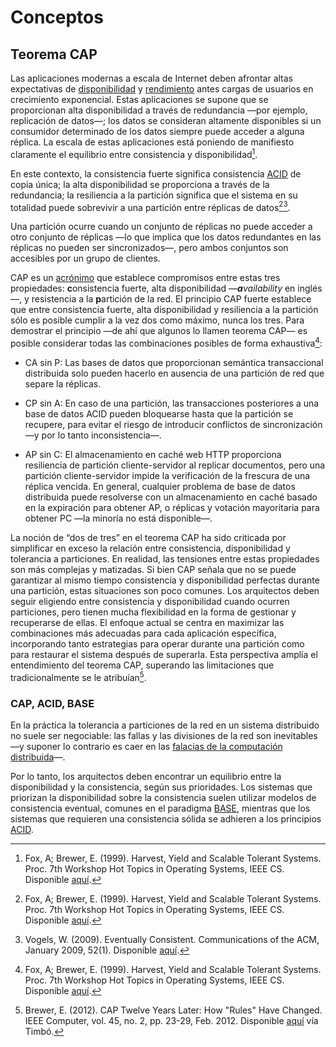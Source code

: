# Conceptos

## Teorema CAP

Las aplicaciones modernas a escala de Internet deben afrontar altas expectativas
de [disponibilidad](./4_Disponibilidad.md) y [rendimiento](./4_Rendimiento.md)
antes cargas de usuarios en crecimiento exponencial. Estas aplicaciones se
supone que se proporcionan alta disponibilidad a través de redundancia —por
ejemplo, replicación de datos—; los datos se consideran altamente disponibles si
un consumidor determinado de los datos siempre puede acceder a alguna réplica.
La escala de estas aplicaciones está poniendo de manifiesto claramente el
equilibrio entre consistencia y disponibilidad[^1].

[^1]: Fox, A; Brewer, E. (1999). Harvest, Yield and Scalable Tolerant Systems.
    Proc. 7th Workshop Hot Topics in Operating Systems, IEEE CS. Disponible
    [aquí](https://s3.amazonaws.com/systemsandpapers/papers/FOX_Brewer_99-Harvest_Yield_and_Scalable_Tolerant_Systems.pdf).

En este contexto, la consistencia fuerte significa consistencia
[ACID](./4_Acoplamiento.md) de copia única; la alta disponibilidad se
proporciona a través de la redundancia; la resiliencia a la partición significa
que el sistema en su totalidad puede sobrevivir a una partición entre réplicas
de datos[^1][^3].

[^3]: Vogels, W. (2009). Eventually Consistent. Communications of the ACM,
    January 2009, 52(1). Disponible
    [aquí](https://dl.acm.org/doi/pdf/10.1145/1435417.1435432).

Una partición ocurre cuando un conjunto de réplicas no puede acceder a otro
conjunto de réplicas —lo que implica que los datos redundantes en las réplicas
no pueden ser sincronizados—, pero ambos conjuntos son accesibles por un grupo
de clientes.

CAP es un [acrónimo](https://dle.rae.es/acrónimo) que establece compromisos
entre estas tres propiedades: **c**onsistencia fuerte, alta disponibilidad
—***a**vailability* en inglés—, y resistencia a la **p**artición de la red. El
principio CAP fuerte establece que entre consistencia fuerte, alta
disponibilidad y resiliencia a la partición sólo es posible cumplir a la vez dos
como máximo, nunca los tres. Para demostrar el principio —de ahí que algunos lo
llamen teorema CAP— es posible considerar todas las combinaciones posibles de
forma exhaustiva[^1]:

* CA sin P: Las bases de datos que proporcionan semántica transaccional
  distribuida solo pueden hacerlo en ausencia de una partición de red que separe
  la réplicas.

* CP sin A: En caso de una partición, las transacciones posteriores a una base
  de datos ACID pueden bloquearse hasta que la partición se recupere, para
  evitar el riesgo de introducir conflictos de sincronización —y por lo tanto
  inconsistencia—.

* AP sin C: El almacenamiento en caché web HTTP proporciona resiliencia de
  partición cliente-servidor al replicar documentos, pero una partición
  cliente-servidor impide la verificación de la frescura de una réplica vencida.
  En general, cualquier problema de base de datos distribuida puede resolverse
  con un almacenamiento en caché basado en la expiración para obtener AP, o
  réplicas y votación mayoritaria para obtener PC —la minoría no está
  disponible—.

La noción de “dos de tres” en el teorema CAP ha sido criticada por simplificar
en exceso la relación entre consistencia, disponibilidad y tolerancia a
particiones. En realidad, las tensiones entre estas propiedades son más
complejas y matizadas. Si bien CAP señala que no se puede garantizar al mismo
tiempo consistencia y disponibilidad perfectas durante una partición, estas
situaciones son poco comunes. Los arquitectos deben seguir eligiendo entre
consistencia y disponibilidad cuando ocurren particiones, pero tienen mucha
flexibilidad en la forma de gestionar y recuperarse de ellas. El enfoque actual
se centra en maximizar las combinaciones más adecuadas para cada aplicación
específica, incorporando tanto estrategias para operar durante una partición
como para restaurar el sistema después de superarla. Esta perspectiva amplía el
entendimiento del teorema CAP, superando las limitaciones que tradicionalmente
se le atribuían[^2].

[^2]: Brewer, E. (2012). CAP Twelve Years Later: How "Rules" Have Changed. IEEE
    Computer, vol. 45, no. 2, pp. 23-29, Feb. 2012. Disponible
    [aquí](https://ieeexplore-ieee-org.proxy.timbo.org.uy/document/6133253) vía
    Timbó.

### CAP, ACID, BASE

En la práctica la tolerancia a particiones de la red en un sistema distribuido
no suele ser negociable: las fallas y las divisiones de la red son inevitables
—y suponer lo contrario es caer en las [falacias de la computación
distribuida](./4_Falacias_computacion_distribuida.md)—.

Por lo tanto, los arquitectos deben encontrar un equilibrio entre la
disponibilidad y la consistencia, según sus prioridades. Los sistemas que
priorizan la disponibilidad sobre la consistencia suelen utilizar modelos de
consistencia eventual, comunes en el paradigma [BASE](./4_BASE.md), mientras que
los sistemas que requieren una consistencia sólida se adhieren a los principios
[ACID](./4_ACID.md).
